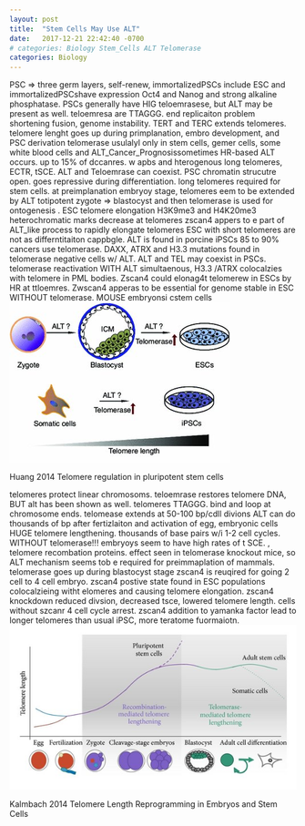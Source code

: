 ```yaml
---
layout: post
title:  "Stem Cells May Use ALT"
date:   2017-12-21 22:42:40 -0700
# categories: Biology Stem_Cells ALT Telomerase
categories: Biology
---
```


PSC => three germ layers, self-renew, immortalizedPSCs include ESC and immortalizedPSCshave expression Oct4 and Nanog and strong alkaline phosphatase.
PSCs generally have HIG teloemrasese, but ALT may be present as well.
teloemresa are TTAGGG. end replicaiton problem shortening fusion, genome instability.
TERT and TERC extends telomeres.
telomere lenght goes up during primplanation, embro development, and PSC derivation
telomerase usulalyl only in stem cells, gemer cells, some white blood cells and ALT_Cancer_Prognosissometimes HR-based ALT occurs. up to 15% of dccanres.  w apbs and hterogenous long telomeres, ECTR, tSCE.
ALT and Teloemrase can coexist.
PSC chromatin strucutre open. goes repressive during differentiation. long telomeres required for stem cells.
at preimplanation embryoy stage, telomeres eem to be extended by ALT totipotent zygote => blastocyst and then telomerase is used for ontogenesis .
ESC telomere elongation H3K9me3 and H4K20me3 heterochromatic marks decrease at telomeres
zscan4 appers to e part of ALT_like process to rapidly elongate telomeres
ESC with short telomeres  are not as differntitaiton cappbgle.
ALT is found in porcine iPSCs
85 to 90% cancers use telomerase. DAXX, ATRX and H3.3 mutations found in telomerase negative cells w/ ALT.
ALT and TEL may coexist in PSCs.
telomerase reactivation WITH ALT simultaenous, H3.3 /ATRX colocalzies with telomere in PML bodies.
Zscan4 could elonag4t telomerew in ESCs by HR at ttloemres. Zwscan4 apperas to be essential for genome stable in ESC WITHOUT telomerase. MOUSE embryonsi cstem cells
![Huang_2014](/assets/Stem-Cell-ALT/Huang_2014.jpg)

Huang 2014 Telomere regulation in pluripotent stem cells


telomeres protect linear chromosoms. teloemrase restores telomere DNA, BUT alt has been shown  as well.
telomeres TTAGGG. bind and loop at chromosome ends.
telomease extends at 50-100 bp/cdll divions
ALT can do thousands of bp
after fertizlaiton and activation of egg, embryonic cells HUGE telomere lengthening. thousands of base pairs w/i 1-2 cell cycles. WITHOUT telomerase!!! embryoys seem to have high rates of t SCE. , telomere recombation proteins. effect seen in telomerase knockout mice, so ALT mechanism seems tob e required for preimmaplation of mammals.
telomerase goes up during blastocyst stage
zscan4 is reuqired for going 2 cell to 4 cell embryo. zscan4 postive state found in ESC populations colocalzieing witht elomeres and causing telomere elongation. zscan4 knockdown reduced divsion, decreased tsce, lowered telomere length. cells without szcanr 4 cell cycle arrest.
zscan4 addition to yamanka factor lead to longer telomeres than usual iPSC, more teratome fuormaiotn.
![Kalmbach_2014](/assets/Stem-Cell-ALT/Kalmbach_2014.jpg)

Kalmbach 2014 Telomere Length Reprogramming in Embryos and Stem Cells
